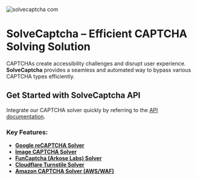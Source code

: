 ![solvecaptcha com](https://github.com/user-attachments/assets/d7780845-95f3-44a4-9586-5221dfe00b4a)

# SolveCaptcha – Efficient CAPTCHA Solving Solution

CAPTCHAs create accessibility challenges and disrupt user experience. **SolveCaptcha** provides a seamless and automated way to bypass various CAPTCHA types efficiently.  

## Get Started with SolveCaptcha API
Integrate our CAPTCHA solver quickly by referring to the [API documentation](https://solvecaptcha.com/captcha-solver-api).

### Key Features:  
- [**Google reCAPTCHA Solver**](https://solvecaptcha.com/captcha-solver/recaptcha-v2-solver-bypass)
- [**Image CAPTCHA Solver**](https://solvecaptcha.com/captcha-solver/image-captcha-solver-bypass)
- [**FunCaptcha (Arkose Labs) Solver**](https://solvecaptcha.com/captcha-solver/funcaptcha-solver-bypass)
- [**Cloudflare Turnstile Solver**](https://solvecaptcha.com/captcha-solver/cloudflare-captcha-solver-bypass)
- [**Amazon CAPTCHA Solver (AWS/WAF)**](https://solvecaptcha.com/captcha-solver/amazon-captcha-solver-bypass)

